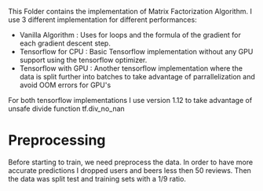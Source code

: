 This Folder contains the implementation of Matrix Factorization Algorithm. I use 3 different implementation for different performances:
* Vanilla Algorithm : Uses for loops and the formula of the gradient for each gradient descent step.
* Tensorflow for CPU : Basic Tensorflow implementation without any GPU support using the tensorflow optimizer.
* Tensorflow with GPU : Another tensorflow implementation where the data is split further into batches to take advantage of parrallelization and avoid OOM errors for GPU's

For both tensorflow implementations I use version 1.12 to take advantage of unsafe divide function tf.div_no_nan 


# Preprocessing
Before starting to train, we need preprocess the data. In order to have more accurate predictions I dropped users and beers less then 50 reviews. Then the data was split test and training sets with a 1/9 ratio.
